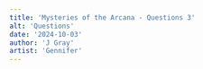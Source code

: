 ```yaml
---
title: 'Mysteries of the Arcana - Questions 3'
alt: 'Questions'
date: '2024-10-03'
author: 'J Gray'
artist: 'Gennifer'
---
```

